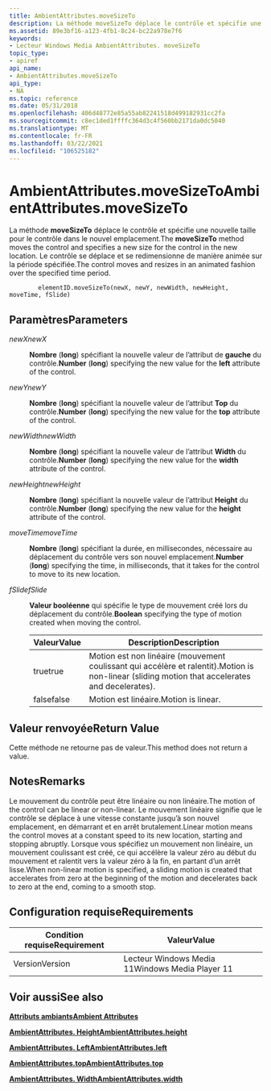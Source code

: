```yaml
---
title: AmbientAttributes.moveSizeTo
description: La méthode moveSizeTo déplace le contrôle et spécifie une nouvelle taille pour le contrôle dans le nouvel emplacement. Le contrôle se déplace et se redimensionne de manière animée sur la période spécifiée.
ms.assetid: 89e3bf16-a123-4fb1-8c24-bc22a978e7f6
keywords:
- Lecteur Windows Media AmbientAttributes. moveSizeTo
topic_type:
- apiref
api_name:
- AmbientAttributes.moveSizeTo
api_type:
- NA
ms.topic: reference
ms.date: 05/31/2018
ms.openlocfilehash: 406d48772e85a55ab82241518d499182931cc2fa
ms.sourcegitcommit: c8ec1ded1ffffc364d3c4f560bb2171da0dc5040
ms.translationtype: MT
ms.contentlocale: fr-FR
ms.lasthandoff: 03/22/2021
ms.locfileid: "106525182"
---
```

# <a name="ambientattributesmovesizeto"></a><span data-ttu-id="1b3a7-105">AmbientAttributes.moveSizeTo</span><span class="sxs-lookup"><span data-stu-id="1b3a7-105">AmbientAttributes.moveSizeTo</span></span>

<span data-ttu-id="1b3a7-106">La méthode **moveSizeTo** déplace le contrôle et spécifie une nouvelle taille pour le contrôle dans le nouvel emplacement.</span><span class="sxs-lookup"><span data-stu-id="1b3a7-106">The **moveSizeTo** method moves the control and specifies a new size for the control in the new location.</span></span> <span data-ttu-id="1b3a7-107">Le contrôle se déplace et se redimensionne de manière animée sur la période spécifiée.</span><span class="sxs-lookup"><span data-stu-id="1b3a7-107">The control moves and resizes in an animated fashion over the specified time period.</span></span>

``` syntax
        elementID.moveSizeTo(newX, newY, newWidth, newHeight, moveTime, fSlide)
```

## <a name="parameters"></a><span data-ttu-id="1b3a7-108">Paramètres</span><span class="sxs-lookup"><span data-stu-id="1b3a7-108">Parameters</span></span>

<dl> <dt>

<span data-ttu-id="1b3a7-109"><span id="newX"></span><span id="newx"></span><span id="NEWX"></span>*newX*</span><span class="sxs-lookup"><span data-stu-id="1b3a7-109"><span id="newX"></span><span id="newx"></span><span id="NEWX"></span>*newX*</span></span>
</dt> <dd>

<span data-ttu-id="1b3a7-110">**Nombre** (**long**) spécifiant la nouvelle valeur de l’attribut de **gauche** du contrôle.</span><span class="sxs-lookup"><span data-stu-id="1b3a7-110">**Number** (**long**) specifying the new value for the **left** attribute of the control.</span></span>

</dd> <dt>

<span data-ttu-id="1b3a7-111"><span id="newY"></span><span id="newy"></span><span id="NEWY"></span>*newY*</span><span class="sxs-lookup"><span data-stu-id="1b3a7-111"><span id="newY"></span><span id="newy"></span><span id="NEWY"></span>*newY*</span></span>
</dt> <dd>

<span data-ttu-id="1b3a7-112">**Nombre** (**long**) spécifiant la nouvelle valeur de l’attribut **Top** du contrôle.</span><span class="sxs-lookup"><span data-stu-id="1b3a7-112">**Number** (**long**) specifying the new value for the **top** attribute of the control.</span></span>

</dd> <dt>

<span data-ttu-id="1b3a7-113"><span id="newWidth"></span><span id="newwidth"></span><span id="NEWWIDTH"></span>*newWidth*</span><span class="sxs-lookup"><span data-stu-id="1b3a7-113"><span id="newWidth"></span><span id="newwidth"></span><span id="NEWWIDTH"></span>*newWidth*</span></span>
</dt> <dd>

<span data-ttu-id="1b3a7-114">**Nombre** (**long**) spécifiant la nouvelle valeur de l’attribut **Width** du contrôle.</span><span class="sxs-lookup"><span data-stu-id="1b3a7-114">**Number** (**long**) specifying the new value for the **width** attribute of the control.</span></span>

</dd> <dt>

<span data-ttu-id="1b3a7-115"><span id="newHeight"></span><span id="newheight"></span><span id="NEWHEIGHT"></span>*newHeight*</span><span class="sxs-lookup"><span data-stu-id="1b3a7-115"><span id="newHeight"></span><span id="newheight"></span><span id="NEWHEIGHT"></span>*newHeight*</span></span>
</dt> <dd>

<span data-ttu-id="1b3a7-116">**Nombre** (**long**) spécifiant la nouvelle valeur de l’attribut **Height** du contrôle.</span><span class="sxs-lookup"><span data-stu-id="1b3a7-116">**Number** (**long**) specifying the new value for the **height** attribute of the control.</span></span>

</dd> <dt>

<span data-ttu-id="1b3a7-117"><span id="moveTime"></span><span id="movetime"></span><span id="MOVETIME"></span>*moveTime*</span><span class="sxs-lookup"><span data-stu-id="1b3a7-117"><span id="moveTime"></span><span id="movetime"></span><span id="MOVETIME"></span>*moveTime*</span></span>
</dt> <dd>

<span data-ttu-id="1b3a7-118">**Nombre** (**long**) spécifiant la durée, en millisecondes, nécessaire au déplacement du contrôle vers son nouvel emplacement.</span><span class="sxs-lookup"><span data-stu-id="1b3a7-118">**Number** (**long**) specifying the time, in milliseconds, that it takes for the control to move to its new location.</span></span>

</dd> <dt>

<span data-ttu-id="1b3a7-119"><span id="fSlide"></span><span id="fslide"></span><span id="FSLIDE"></span>*fSlide*</span><span class="sxs-lookup"><span data-stu-id="1b3a7-119"><span id="fSlide"></span><span id="fslide"></span><span id="FSLIDE"></span>*fSlide*</span></span>
</dt> <dd>

<span data-ttu-id="1b3a7-120">**Valeur booléenne** qui spécifie le type de mouvement créé lors du déplacement du contrôle.</span><span class="sxs-lookup"><span data-stu-id="1b3a7-120">**Boolean** specifying the type of motion created when moving the control.</span></span>



| <span data-ttu-id="1b3a7-121">Valeur</span><span class="sxs-lookup"><span data-stu-id="1b3a7-121">Value</span></span> | <span data-ttu-id="1b3a7-122">Description</span><span class="sxs-lookup"><span data-stu-id="1b3a7-122">Description</span></span>                                                             |
|-------|-------------------------------------------------------------------------|
| <span data-ttu-id="1b3a7-123">true</span><span class="sxs-lookup"><span data-stu-id="1b3a7-123">true</span></span>  | <span data-ttu-id="1b3a7-124">Motion est non linéaire (mouvement coulissant qui accélère et ralentit).</span><span class="sxs-lookup"><span data-stu-id="1b3a7-124">Motion is non-linear (sliding motion that accelerates and decelerates).</span></span> |
| <span data-ttu-id="1b3a7-125">false</span><span class="sxs-lookup"><span data-stu-id="1b3a7-125">false</span></span> | <span data-ttu-id="1b3a7-126">Motion est linéaire.</span><span class="sxs-lookup"><span data-stu-id="1b3a7-126">Motion is linear.</span></span>                                                       |



 

</dd> </dl>

## <a name="return-value"></a><span data-ttu-id="1b3a7-127">Valeur renvoyée</span><span class="sxs-lookup"><span data-stu-id="1b3a7-127">Return Value</span></span>

<span data-ttu-id="1b3a7-128">Cette méthode ne retourne pas de valeur.</span><span class="sxs-lookup"><span data-stu-id="1b3a7-128">This method does not return a value.</span></span>

## <a name="remarks"></a><span data-ttu-id="1b3a7-129">Notes</span><span class="sxs-lookup"><span data-stu-id="1b3a7-129">Remarks</span></span>

<span data-ttu-id="1b3a7-130">Le mouvement du contrôle peut être linéaire ou non linéaire.</span><span class="sxs-lookup"><span data-stu-id="1b3a7-130">The motion of the control can be linear or non-linear.</span></span> <span data-ttu-id="1b3a7-131">Le mouvement linéaire signifie que le contrôle se déplace à une vitesse constante jusqu’à son nouvel emplacement, en démarrant et en arrêt brutalement.</span><span class="sxs-lookup"><span data-stu-id="1b3a7-131">Linear motion means the control moves at a constant speed to its new location, starting and stopping abruptly.</span></span> <span data-ttu-id="1b3a7-132">Lorsque vous spécifiez un mouvement non linéaire, un mouvement coulissant est créé, ce qui accélère la valeur zéro au début du mouvement et ralentit vers la valeur zéro à la fin, en partant d’un arrêt lisse.</span><span class="sxs-lookup"><span data-stu-id="1b3a7-132">When non-linear motion is specified, a sliding motion is created that accelerates from zero at the beginning of the motion and decelerates back to zero at the end, coming to a smooth stop.</span></span>

## <a name="requirements"></a><span data-ttu-id="1b3a7-133">Configuration requise</span><span class="sxs-lookup"><span data-stu-id="1b3a7-133">Requirements</span></span>



| <span data-ttu-id="1b3a7-134">Condition requise</span><span class="sxs-lookup"><span data-stu-id="1b3a7-134">Requirement</span></span> | <span data-ttu-id="1b3a7-135">Valeur</span><span class="sxs-lookup"><span data-stu-id="1b3a7-135">Value</span></span> |
|--------------------|------------------------------------|
| <span data-ttu-id="1b3a7-136">Version</span><span class="sxs-lookup"><span data-stu-id="1b3a7-136">Version</span></span><br/> | <span data-ttu-id="1b3a7-137">Lecteur Windows Media 11</span><span class="sxs-lookup"><span data-stu-id="1b3a7-137">Windows Media Player 11</span></span><br/> |



## <a name="see-also"></a><span data-ttu-id="1b3a7-138">Voir aussi</span><span class="sxs-lookup"><span data-stu-id="1b3a7-138">See also</span></span>

<dl> <dt>

[<span data-ttu-id="1b3a7-139">**Attributs ambiants**</span><span class="sxs-lookup"><span data-stu-id="1b3a7-139">**Ambient Attributes**</span></span>](ambient-attributes.md)
</dt> <dt>

[<span data-ttu-id="1b3a7-140">**AmbientAttributes. Height**</span><span class="sxs-lookup"><span data-stu-id="1b3a7-140">**AmbientAttributes.height**</span></span>](ambientattributes-height.md)
</dt> <dt>

[<span data-ttu-id="1b3a7-141">**AmbientAttributes. Left**</span><span class="sxs-lookup"><span data-stu-id="1b3a7-141">**AmbientAttributes.left**</span></span>](ambientattributes-left.md)
</dt> <dt>

[<span data-ttu-id="1b3a7-142">**AmbientAttributes.top**</span><span class="sxs-lookup"><span data-stu-id="1b3a7-142">**AmbientAttributes.top**</span></span>](ambientattributes-top.md)
</dt> <dt>

[<span data-ttu-id="1b3a7-143">**AmbientAttributes. Width**</span><span class="sxs-lookup"><span data-stu-id="1b3a7-143">**AmbientAttributes.width**</span></span>](ambientattributes-width.md)
</dt> </dl>

 

 





